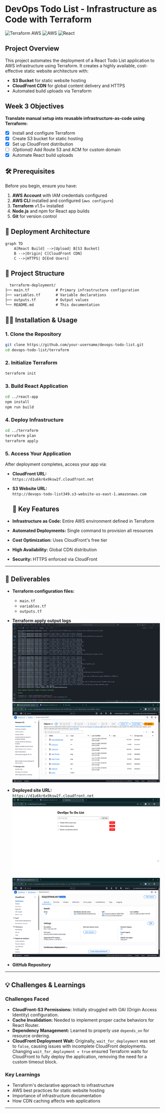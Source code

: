 # DevOps Todo List - Infrastructure as Code with Terraform

![Terraform AWS](https://img.shields.io/badge/Terraform-7B42BC?style=for-the-badge&logo=terraform&logoColor=white)
![AWS](https://img.shields.io/badge/AWS-%23FF9900.svg?style=for-the-badge&logo=amazon-aws&logoColor=white)
![React](https://img.shields.io/badge/React-20232A?style=for-the-badge&logo=react&logoColor=61DAFB)

##  Project Overview

This project automates the deployment of a React Todo List application to AWS infrastructure using Terraform. It creates a highly available, cost-effective static website architecture with:

- **S3 Bucket** for static website hosting
- **CloudFront CDN** for global content delivery and HTTPS
- Automated build uploads via Terraform

##  Week 3 Objectives

**Translate manual setup into reusable infrastructure-as-code using Terraform:**

- [x] Install and configure Terraform
- [x] Create S3 bucket for static hosting
- [x] Set up CloudFront distribution
- [ ] *(Optional)* Add Route 53 and ACM for custom domain
- [x] Automate React build uploads

## 🛠️ Prerequisites

Before you begin, ensure you have:

1. **AWS Account** with IAM credentials configured
2. **AWS CLI** installed and configured (`aws configure`)
3. **Terraform** v1.5+ installed
4. **Node.js** and npm for React app builds
5. **Git** for version control

## 🚀 Deployment Architecture

```mermaid
graph TD
    A[React Build] -->|Upload| B[S3 Bucket]
    B -->|Origin| C[CloudFront CDN]
    C -->|HTTPS| D[End Users]
```

## 📂 Project Structure

```
  terraform-deployment/
├── main.tf            # Primary infrastructure configuration
├── variables.tf       # Variable declarations
├── outputs.tf         # Output values
└── README.md          # This documentation
```

## 🧑‍💻 Installation & Usage

### 1. Clone the Repository

```bash
git clone https://github.com/your-username/devops-todo-list.git
cd devops-todo-list/terraform
```

### 2. Initialize Terraform

```bash
terraform init
```

### 3. Build React Application

```bash
cd ../react-app
npm install
npm run build
```

### 4. Deploy Infrastructure

```bash
cd ../terraform
terraform plan
terraform apply
```

### 5. Access Your Application

After deployment completes, access your app via:

- **CloudFront URL:**  
  `https://d1u6kr6x9ksw2f.cloudfront.net`

- **S3 Website URL:**  
  `http://devops-todo-list349.s3-website-us-east-1.amazonaws.com`

  ## 🌟 Key Features

- **Infrastructure as Code:** Entire AWS environment defined in Terraform
- **Automated Deployments:** Single command to provision all resources
- **Cost Optimization:** Uses CloudFront's free tier
- **High Availability:** Global CDN distribution
- **Security:** HTTPS enforced via CloudFront

---

## 📝 Deliverables

- **Terraform configuration files:**
  - `main.tf`
  - `variables.tf`
  - `outputs.tf`
- **Terraform apply output logs**
![Terraform](./images/terraform.png)
![S3 bucket](./images/React%20App%20-%20Google%20Chrome%206_19_2025%209_51_06%20AM.png)
 
- **Deployed site URL:**  
  `https://d1u6kr6x9ksw2f.cloudfront.net`
  ![ReatpApp](./images/React%20App%20-%20Google%20Chrome%206_19_2025%209_50_09%20AM.png)
  ![CloudFront](./images/cdn.png)

- **GitHub Repository**
  

---

## 💡 Challenges & Learnings

### Challenges Faced

- **CloudFront-S3 Permissions:** Initially struggled with OAI (Origin Access Identity) configuration.
- **Cache Invalidation:** Needed to implement proper cache behaviors for React Router.
- **Dependency Management:** Learned to properly use `depends_on` for resource ordering.
- **CloudFront Deployment Wait:** Originally, `wait_for_deployment` was set to `false`, causing issues with incomplete CloudFront deployments. Changing `wait_for_deployment = true` ensured Terraform waits for CloudFront to fully deploy the application, removing the need for a custom timeout block.

### Key Learnings

- Terraform's declarative approach to infrastructure
- AWS best practices for static website hosting
- Importance of infrastructure documentation
- How CDN caching affects web applications

---